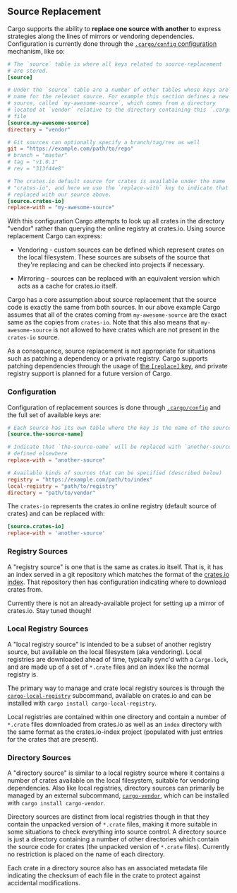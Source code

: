 ## Source Replacement

Cargo supports the ability to **replace one source with another** to express
strategies along the lines of mirrors or vendoring dependencies. Configuration
is currently done through the [`.cargo/config` configuration][config] mechanism,
like so:

[config]: reference/config.html

```toml
# The `source` table is where all keys related to source-replacement
# are stored.
[source]

# Under the `source` table are a number of other tables whose keys are a
# name for the relevant source. For example this section defines a new
# source, called `my-awesome-source`, which comes from a directory
# located at `vendor` relative to the directory containing this `.cargo/config`
# file
[source.my-awesome-source]
directory = "vendor"

# Git sources can optionally specify a branch/tag/rev as well
git = "https://example.com/path/to/repo"
# branch = "master"
# tag = "v1.0.1"
# rev = "313f44e8"

# The crates.io default source for crates is available under the name
# "crates-io", and here we use the `replace-with` key to indicate that it's
# replaced with our source above.
[source.crates-io]
replace-with = "my-awesome-source"
```

With this configuration Cargo attempts to look up all crates in the directory
"vendor" rather than querying the online registry at crates.io. Using source
replacement Cargo can express:

* Vendoring - custom sources can be defined which represent crates on the local
  filesystem. These sources are subsets of the source that they're replacing and
  can be checked into projects if necessary.

* Mirroring - sources can be replaced with an equivalent version which acts as a
  cache for crates.io itself.

Cargo has a core assumption about source replacement that the source code is
exactly the same from both sources. In our above example Cargo assumes that all
of the crates coming from `my-awesome-source` are the exact same as the copies
from `crates-io`. Note that this also means that `my-awesome-source` is not
allowed to have crates which are not present in the `crates-io` source.

As a consequence, source replacement is not appropriate for situations such as
patching a dependency or a private registry. Cargo supports patching
dependencies through the usage of [the `[replace]` key][replace-section], and
private registry support is planned for a future version of Cargo.

[replace-section]: reference/manifest.html#the-replace-section

### Configuration

Configuration of replacement sources is done through [`.cargo/config`][config]
and the full set of available keys are:

```toml
# Each source has its own table where the key is the name of the source
[source.the-source-name]

# Indicate that `the-source-name` will be replaced with `another-source`,
# defined elsewhere
replace-with = "another-source"

# Available kinds of sources that can be specified (described below)
registry = "https://example.com/path/to/index"
local-registry = "path/to/registry"
directory = "path/to/vendor"
```

The `crates-io` represents the crates.io online registry (default source of
crates) and can be replaced with:

```toml
[source.crates-io]
replace-with = 'another-source'
```

### Registry Sources

A "registry source" is one that is the same as crates.io itself. That is, it has
an index served in a git repository which matches the format of the
[crates.io index](https://github.com/rust-lang/crates.io-index). That repository
then has configuration indicating where to download crates from.

Currently there is not an already-available project for setting up a mirror of
crates.io. Stay tuned though!

### Local Registry Sources

A "local registry source" is intended to be a subset of another registry
source, but available on the local filesystem (aka vendoring). Local registries
are downloaded ahead of time, typically sync'd with a `Cargo.lock`, and are
made up of a set of `*.crate` files and an index like the normal registry is.

The primary way to manage and crate local registry sources is through the
[`cargo-local-registry`][cargo-local-registry] subcommand, available on
crates.io and can be installed with `cargo install cargo-local-registry`.

[cargo-local-registry]: https://crates.io/crates/cargo-local-registry

Local registries are contained within one directory and contain a number of
`*.crate` files downloaded from crates.io as well as an `index` directory with
the same format as the crates.io-index project (populated with just entries for
the crates that are present).

### Directory Sources

A "directory source" is similar to a local registry source where it contains a
number of crates available on the local filesystem, suitable for vendoring
dependencies. Also like local registries, directory sources can primarily be
managed by an external subcommand, [`cargo-vendor`][cargo-vendor], which can be
installed with `cargo install cargo-vendor`.

[cargo-vendor]: https://crates.io/crates/cargo-vendor

Directory sources are distinct from local registries though in that they contain
the unpacked version of `*.crate` files, making it more suitable in some
situations to check everything into source control. A directory source is just a
directory containing a number of other directories which contain the source code
for crates (the unpacked version of `*.crate` files). Currently no restriction
is placed on the name of each directory.

Each crate in a directory source also has an associated metadata file indicating
the checksum of each file in the crate to protect against accidental
modifications.
